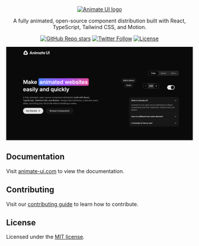 <div align="center">
  <a href="https://animate-ui.com" style="margin-bottom: 5px">
    <picture>
      <source media="(prefers-color-scheme: dark)" srcset="https://animate-ui.com/gh-image.png">
      <img alt="Animate UI logo" src="https://animate-ui.com/gh-image.png" height="80">
    </picture>
  </a>
  <h1 style="position: absolute; width: 1px; height: 1px; padding: 0; margin: -1px; overflow: hidden; clip: rect(0, 0, 0, 0); white-space: nowrap; border-width: 0">Animate UI</h1>
  <p align="center">
    A fully animated, open-source component distribution built with React, TypeScript, Tailwind CSS, and Motion.
</p>

<a href="https://github.com/Skyleen77/animate-ui/stargazers"><img alt="GitHub Repo stars" src="https://img.shields.io/github/stars/Skyleen77/animate-ui?style=for-the-badge"></a>
<a href="https://twitter.com/animate-ui"><img alt="Twitter Follow" src="https://img.shields.io/twitter/follow/animate_ui?style=for-the-badge&logo=x"></a>
<a href="https://github.com/Skyleen77/animate-ui/blob/main/LICENSE.md"><img alt="License" src="https://img.shields.io/badge/License-MIT-yellow.svg?style=for-the-badge"></a>

</div>

![hero](/public/og-image.png)

## Documentation

Visit [animate-ui.com](https://animate-ui.com/docs) to view the documentation.

## Contributing

Visit our [contributing guide](https://github.com/Skyleen77/animate-ui/blob/main/CONTRIBUTING.md) to learn how to contribute.

## License

Licensed under the [MIT license](https://github.com/Skyleen77/animate-ui/blob/main/LICENSE.md).
